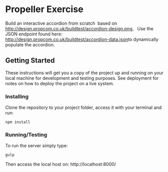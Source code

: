 # Propeller Exercise

Build an interactive accordion from ​scratch ​ based on 
http://design.propcom.co.uk/buildtest/accordion-design.png.​   
Use the JSON endpoint found here: 
http://design.propcom.co.uk/buildtest/accordion-data.json​ to dynamically 
populate the accordion. 

## Getting Started

These instructions will get you a copy of the project up and running on your local machine for development and testing purposes. See deployment for notes on how to deploy the project on a live system.


### Installing

Clone the repository to your project folder, access it with your terminal and run:


```
npm install
```

### Running/Testing

To run the server simply type:

```
gulp
```

Then access the local host on: http://localhost:8000/